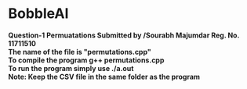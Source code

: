 # BobbleAI
**Question-1 Permuatations Submitted by /Sourabh Majumdar Reg. No. 11711510**<br />
**The name of the file is "permutations.cpp"**<br />
**To compile the program g++ permutations.cpp**<br />
**To run the program simply use ./a.out**<br />
**Note: Keep the CSV file in the same folder as the program**<br />

